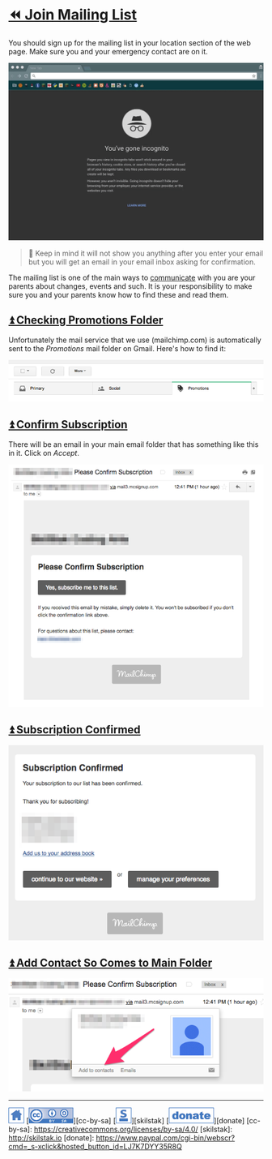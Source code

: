 # [⏪ Join Mailing List](/README.md)

You should sign up for the mailing list in your location section of
the web page. Make sure you and your emergency contact are on
it.

![](/assets/join-mailing.gif)

> 💬 Keep in mind it will not show you anything after you enter your
> email but you will get an email in your email inbox asking for
> confirmation.

The mailing list is one of the main ways to
[communicate](/communications) with you are your parents about
changes, events and such. It is your responsibility to make sure
you and your parents know how to find these and read them.

## [⏫ Checking Promotions Folder](#)

Unfortunately the mail service that we use (mailchimp.com) is
automatically sent to the *Promotions* mail folder on Gmail. Here's
how to find it:

![promotions](/assets/promotions.png)

## [⏫ Confirm Subscription](#)

There will be an email in your main email folder that has something
like this in it. Click on *Accept*.

![confirm](/assets/confirm-subscription.png)

## [⏫ Subscription Confirmed](#)

![accepted](/assets/subscription-confirmed.png)

## [⏫ Add Contact So Comes to Main Folder](#)

![add-contact](/assets/add-to-contacts.png)

---
[![home](/assets/home-blue.png)](/README.md)
[![cc-by-sa](/assets/cc-by-sa-blue.png)][cc-by-sa]
[![skilstak](/assets/skilstak-logo-blue.png)][skilstak]
[![donate](/assets/donate-blue.png)][donate]
[cc-by-sa]: https://creativecommons.org/licenses/by-sa/4.0/
[skilstak]: http://skilstak.io
[donate]: https://www.paypal.com/cgi-bin/webscr?cmd=_s-xclick&hosted_button_id=LJ7K7DYY35R8Q


